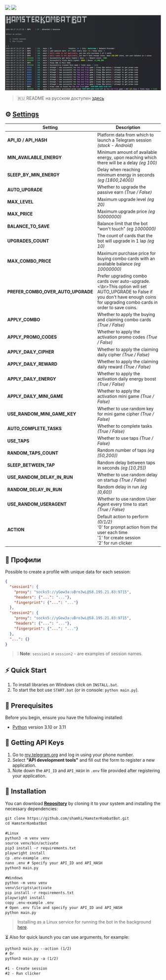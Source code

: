 [<img src="https://img.shields.io/badge/Telegram-%40Me-orange">](https://t.me/sho6ot)
[<img src="https://img.shields.io/badge/python-3.10%20%7C%203.11-blue">](https://www.python.org/downloads/)

![img1](.github/images/demo.png)

> 🇷🇺 README на русском доступен [здесь](README.md)

## ⚙ [Settings](https://github.com/shamhi/HamsterKombatBot/blob/main/.env-example)
| Setting                            | Description                                                                                                                                                                     |
|------------------------------------|---------------------------------------------------------------------------------------------------------------------------------------------------------------------------------|
| **API_ID / API_HASH**              | Platform data from which to launch a Telegram session _(stock - Android)_                                                                                                       |
| **MIN_AVAILABLE_ENERGY**           | Minimum amount of available energy, upon reaching which there will be a delay _(eg 100)_                                                                                        |
| **SLEEP_BY_MIN_ENERGY**            | Delay when reaching minimum energy in seconds _(eg [1800,2400])_                                                                                                                |
| **AUTO_UPGRADE**                   | Whether to upgrade the passive earn _(True / False)_                                                                                                                            |
| **MAX_LEVEL**                      | Maximum upgrade level _(eg 20)_                                                                                                                                                 |
| **MAX_PRICE**                      | Maximum upgrade price _(eg 50000000)_                                                                                                                                           |
| **BALANCE_TO_SAVE**                | Balance limit that the bot "won't touch" _(eg 1000000)_                                                                                                                         |
| **UPGRADES_COUNT**                 | The count of cards that the bot will upgrade in 1 lap _(eg 10)_                                                                                                                 |
| **MAX_COMBO_PRICE**                | Maximum purchase price for buying combo cards with an available balance _(eg 10000000)_                                                                                         |
| **PREFER_COMBO_OVER_AUTO_UPGRADE** | Prefer upgrading combo cards over auto-upgrade.<\br>This option will set AUTO_UPGRADE to False if you don't have enough coins for upgrading combo cards in order to save coins. |
| **APPLY_COMBO**                    | Whether to apply the buying and claiming combo cards _(True / False)_                                                                                                           |
| **APPLY_PROMO_CODES**              | Whether to apply the activation promo codes _(True / False)_                                                                                                                    |
| **APPLY_DAILY_CIPHER**             | Whether to apply the claiming daily cipher _(True / False)_                                                                                                                     |
| **APPLY_DAILY_REWARD**             | Whether to apply the claiming daily reward _(True / False)_                                                                                                                     |
| **APPLY_DAILY_ENERGY**             | Whether to apply the activation daily energy boost _(True / False)_                                                                                                             |
| **APPLY_DAILY_MINI_GAME**          | Whether to apply the activation mini game _(True / False)_                                                                                                                      |
| **USE_RANDOM_MINI_GAME_KEY**       | Whether to use random key for mini game cipher _(True / False)_                                                                                                                 |
| **AUTO_COMPLETE_TASKS**            | Whether to complete tasks _(True / False)_                                                                                                                                      |
| **USE_TAPS**                       | Whether to use taps _(True / False)_                                                                                                                                            |
| **RANDOM_TAPS_COUNT**              | Random number of taps _(eg [50,200])_                                                                                                                                           |
| **SLEEP_BETWEEN_TAP**              | Random delay between taps in seconds _(eg [10,25])_                                                                                                                             |
| **USE_RANDOM_DELAY_IN_RUN**        | Whether to use random delay on startup _(True / False)_                                                                                                                         |
| **RANDOM_DELAY_IN_RUN**            | Random delay in run _(eg [0,60])_                                                                                                                                               |
| **USE_RANDOM_USERAGENT**           | Whether to use random User Agent every time to start _(True / False)_                                                                                                           |
| **ACTION**                         | Default action to perform _(0/1/2)_<br/>'0' for prompt action from the user each time<br/>'1' for create session<br/>'2' for run clicker                                        |

## 📕 Профили
Possible to create a profile with unique data for each session:
```json
{
  "session1": {
    "proxy": "socks5://yGow3a:uBro3wL@58.195.21.83:9715",
    "headers": {"...": "..."},
    "fingerprint": {"...": "..."}
  },
  "session2": {
    "proxy": "socks5://yGow3a:uBro3wL@58.195.21.83:9715",
    "headers": {"...": "..."},
    "fingerprint": {"...": "..."}
  },
  "...": {}
}
```
> ❕ **Note**:  `session1` и `session2` - are examples of session names.

## ⚡ Quick Start
1. To install libraries on Windows click on `INSTALL.bat`.
2. To start the bot use `START.bat` (or in console: `python main.py`).

## 📌 Prerequisites
Before you begin, ensure you have the following installed:
- [Python](https://www.python.org/downloads/) version 3.10 or 3.11

## 📃 Getting API Keys
1. Go to [my.telegram.org](https://my.telegram.org) and log in using your phone number.
2. Select **"API development tools"** and fill out the form to register a new application.
3. Note down the `API_ID` and `API_HASH` in `.env` file provided after registering your application.

## 🧱 Installation
You can download [**Repository**](https://github.com/shamhi/HamsterKombatBot) by cloning it to your system and installing the necessary dependencies:
```shell
git clone https://github.com/shamhi/HamsterKombatBot.git
cd HamsterKombatBot

#Linux
python3 -m venv venv
source venv/bin/activate
pip3 install -r requirements.txt
playwright install
cp .env-example .env
nano .env # Specify your API_ID and API_HASH
python3 main.py

#Windows
python -m venv venv
venv\Scripts\activate
pip install -r requirements.txt
playwright install
copy .env-example .env
# Open .env file and specify your API_ID and API_HASH
python main.py
```
> Installing as a Linux service for running the bot in the background [here](docs/LINUX-SERVIS-INSTALL_EN.md).

⏳ Also for quick launch you can use arguments, for example:
```shell
python3 main.py --action (1/2)
# Or
python3 main.py -a (1/2)

#1 - Create session
#2 - Run clicker
```
